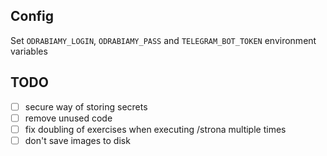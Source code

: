## Config
Set `ODRABIAMY_LOGIN`, `ODRABIAMY_PASS` and `TELEGRAM_BOT_TOKEN` environment variables

## TODO
- [ ] secure way of storing secrets
- [ ] remove unused code
- [ ] fix doubling of exercises when executing /strona multiple times
- [ ] don't save images to disk
